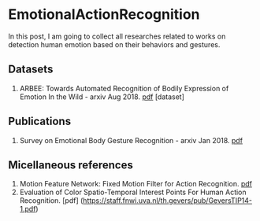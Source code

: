 # EmotionalActionRecognition
In this post, I am going to collect all researches related to works on detection human emotion based on their behaviors and gestures.
## Datasets
1. ARBEE:  Towards  Automated  Recognition  of  Bodily Expression of Emotion In the Wild - arxiv Aug 2018. [pdf](https://arxiv.org/pdf/1808.09568.pdf) [dataset]
## Publications
1. Survey on Emotional Body Gesture Recognition - arxiv Jan 2018. [pdf](https://arxiv.org/pdf/1801.07481.pdf)
## Micellaneous references
1. Motion Feature Network: Fixed Motion Filter for Action Recognition. [pdf](https://arxiv.org/pdf/1807.10037.pdf)
2. Evaluation of Color Spatio-Temporal Interest Points For Human Action Recognition. [pdf] (https://staff.fnwi.uva.nl/th.gevers/pub/GeversTIP14-1.pdf)
